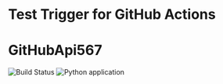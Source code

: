 # Test Trigger for GitHub Actions
# GitHubApi567

![Build Status](https://github.com/KhushiSuman/GitHubApi567/actions/workflows/python-app.yml/badge.svg?branch=HW05a_Mocking)
![Python application](https://github.com/KhushiSuman/GitHubApi567/actions/workflows/python-app.yml/badge.svg)
